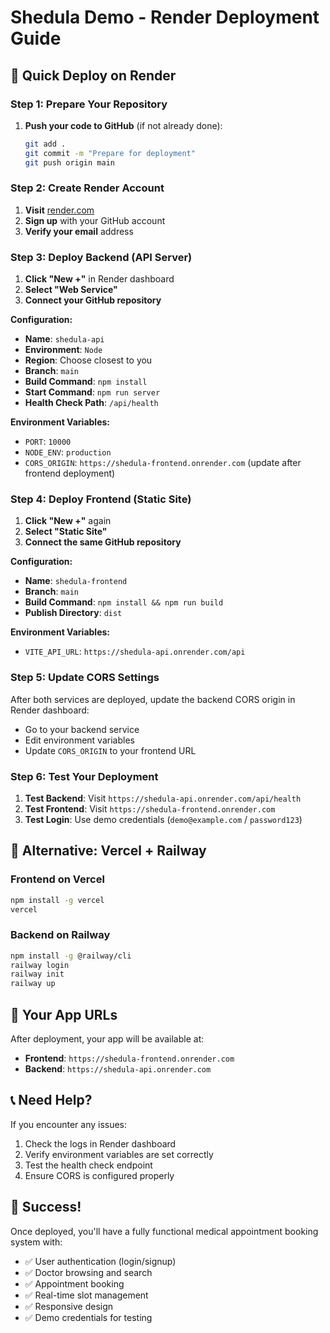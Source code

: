 # Shedula Demo - Render Deployment Guide

## 🚀 Quick Deploy on Render

### Step 1: Prepare Your Repository

1. **Push your code to GitHub** (if not already done):
   ```bash
   git add .
   git commit -m "Prepare for deployment"
   git push origin main
   ```

### Step 2: Create Render Account

1. **Visit** [render.com](https://render.com)
2. **Sign up** with your GitHub account
3. **Verify your email** address

### Step 3: Deploy Backend (API Server)

1. **Click "New +"** in Render dashboard
2. **Select "Web Service"**
3. **Connect your GitHub repository**

**Configuration:**
- **Name**: `shedula-api`
- **Environment**: `Node`
- **Region**: Choose closest to you
- **Branch**: `main`
- **Build Command**: `npm install`
- **Start Command**: `npm run server`
- **Health Check Path**: `/api/health`

**Environment Variables:**
- `PORT`: `10000`
- `NODE_ENV`: `production`
- `CORS_ORIGIN`: `https://shedula-frontend.onrender.com` (update after frontend deployment)

### Step 4: Deploy Frontend (Static Site)

1. **Click "New +"** again
2. **Select "Static Site"**
3. **Connect the same GitHub repository**

**Configuration:**
- **Name**: `shedula-frontend`
- **Branch**: `main`
- **Build Command**: `npm install && npm run build`
- **Publish Directory**: `dist`

**Environment Variables:**
- `VITE_API_URL`: `https://shedula-api.onrender.com/api`

### Step 5: Update CORS Settings

After both services are deployed, update the backend CORS origin in Render dashboard:
- Go to your backend service
- Edit environment variables
- Update `CORS_ORIGIN` to your frontend URL

### Step 6: Test Your Deployment

1. **Test Backend**: Visit `https://shedula-api.onrender.com/api/health`
2. **Test Frontend**: Visit `https://shedula-frontend.onrender.com`
3. **Test Login**: Use demo credentials (`demo@example.com` / `password123`)

## 🔧 Alternative: Vercel + Railway

### Frontend on Vercel
```bash
npm install -g vercel
vercel
```

### Backend on Railway
```bash
npm install -g @railway/cli
railway login
railway init
railway up
```

## 🎯 Your App URLs

After deployment, your app will be available at:
- **Frontend**: `https://shedula-frontend.onrender.com`
- **Backend**: `https://shedula-api.onrender.com`

## 📞 Need Help?

If you encounter any issues:
1. Check the logs in Render dashboard
2. Verify environment variables are set correctly
3. Test the health check endpoint
4. Ensure CORS is configured properly

## 🎉 Success!

Once deployed, you'll have a fully functional medical appointment booking system with:
- ✅ User authentication (login/signup)
- ✅ Doctor browsing and search
- ✅ Appointment booking
- ✅ Real-time slot management
- ✅ Responsive design
- ✅ Demo credentials for testing 